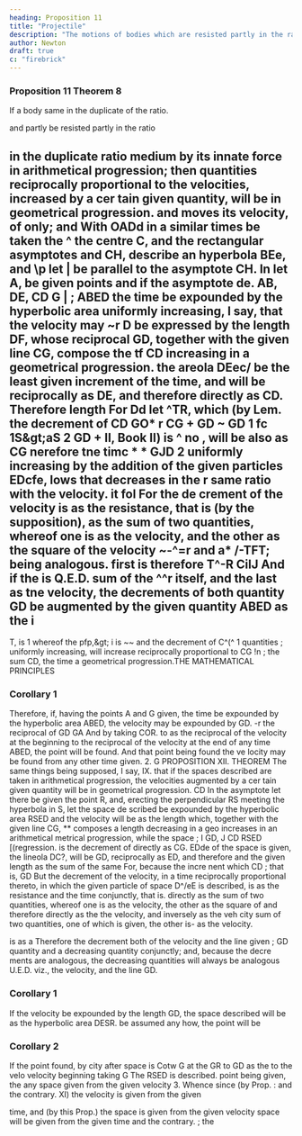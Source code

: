 ```yaml
---
heading: Proposition 11
title: "Projectile"
description: "The motions of bodies which are resisted partly in the ratio of the velocities, and partly"
author: Newton
draft: true
c: "firebrick"
---
```




### Proposition 11 Theorem 8

If a body same
in the duplicate of the
ratio.

and partly
be resisted partly in the ratio

in the duplicate ratio
medium by its innate force
in arithmetical progression; then
quantities reciprocally proportional to the velocities, increased by a cer
tain given quantity, will be in geometrical progression.
and moves
its velocity,
of
only; and
With
OADd
in a similar
times be taken
the
^
the centre C, and the rectangular asymptotes
and CH, describe an hyperbola BEe, and
\p
let
|
be parallel to the asymptote CH.
In
let A,
be given points and if
the asymptote
de.
AB, DE,
CD
G
|
;
ABED
the time be expounded by the hyperbolic area
uniformly increasing, I say, that the velocity
may
~r
D
be expressed by the length DF, whose reciprocal
GD, together with the given line CG, compose the
tf
CD
increasing in a geometrical progression.
the areola DEec/ be the least given increment of the time, and
will be reciprocally as DE, and therefore directly as CD.
Therefore
length
For
Dd
let
^TR, which (by Lem.
the decrement of
CD
GO*
r
CG + GD
~
GD
1
fc
1S&amp;gt;aS
2
GD +
II,
Book
II) is
^ no
,
will be also as
CG
nerefore tne timc
*
*
GJD 2
uniformly increasing by the addition of the given particles EDcfe,
lows that
decreases in the
r
same
ratio with the velocity.
it fol
For the de
crement of the velocity is as the resistance, that is (by the supposition), as
the sum of two quantities, whereof one is as the velocity, and the other as
the square of the velocity
~-^=r
and
a* /-TFT;
being analogous.
first is
therefore T^-R
CilJ
And
if the
is
Q.E.D.
sum
of the
^^r
itself,
and the
last
as tne velocity, the decrements of both
quantity
GD
be augmented by the given quantity
ABED
as the
i
-
T,
is
1
whereof the
pfp,&amp;gt;
i
is
~~
and the decrement of
C^(^
1
quantities
;
uniformly increasing, will increase
reciprocally proportional to
CG
!n
;
the
sum CD,
the time
a geometrical progression.THE MATHEMATICAL PRINCIPLES

### Corollary 1

Therefore, if, having the points A and G given, the time be expounded by the hyperbolic area ABED, the velocity may be expounded
by
GD.
-r the reciprocal of
GD
GA
And by taking
COR.
to
as the reciprocal of the
velocity at
the beginning to the reciprocal of the velocity at the end of
any time
ABED, the point will be found. And that point being found the ve
locity may be found from any other time given.
2.
G
PROPOSITION
XII.
THEOREM
The same things being supposed, I say,
IX.
that if the spaces described are
taken in arithmetical progression, the velocities augmented
by a cer
tain given quantity will be in geometrical progression.
CD
In the asymptote
let there be
given the
point R, and, erecting the perpendicular RS
meeting the hyperbola in S, let the space de
scribed be expounded by the hyperbolic area
RSED
and the velocity
will be as the
length
which, together with the given line CG,
**
composes a length
decreasing in a geo
increases in an arithmetical
metrical progression, while the space
;
I
GD,
J
CD
RSED
[(regression.
is
the decrement of
directly as
CG.
EDde
of the space is given, the lineola DC?,
will
be
GD,
reciprocally as ED, and therefore
and the given length
as the sum of the same
For, because the incre nent
which
CD
;
that
is,
GD
But the decrement
of the velocity, in a time reciprocally proportional thereto, in which the given particle of space D^/eE is described, is as the resistance and the time conjunctly, that is. directly as the sum of
two quantities, whereof one is as the velocity, the other as the square of
and therefore directly as the the velocity, and inversely as the veh city sum of two quantities, one of which is given, the other is- as the velocity.

is as a
Therefore the decrement both of the velocity and the line
given
;
GD
quantity and a decreasing quantity conjunctly; and, because the decre
ments are analogous, the decreasing quantities will always be analogous
U.E.D.
viz., the velocity, and the line GD.

### Corollary 1

If the velocity be expounded by the length GD, the space described will be as the hyperbolic area DESR.
be assumed any how, the point will be

### Corollary 2 

If the point found, by
city after
space
is
Cotw
G
at
the
GR
to
GD
as
the
to
the velo
velocity
beginning
taking
G
The
RSED
is described.
point
being given, the
any space
given from the given velocity
3.
Whence
since (by Prop.
:
and the contrary.
XI) the velocity
is
given from the given

time, and (by this Prop.) the space is given from the given velocity
space will be given from the given time and the contrary.
;
the

